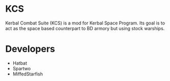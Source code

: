 # KCS
Kerbal Combat Suite (KCS) is a mod for Kerbal Space Program. Its goal is to act as the space based counterpart to BD armory but using stock warships. 
# Developers
- Hatbat
- Spartwo
- MiffedStarfish
